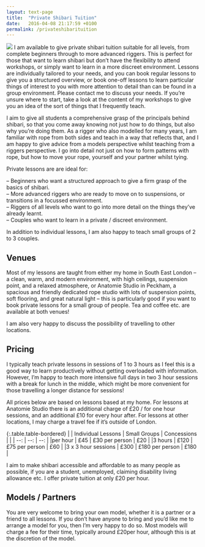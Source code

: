 ```yaml
---
layout: text-page
title:  "Private Shibari Tuition"
date:   2016-04-08 21:17:59 +0100
permalink: /privateshibarituition
---
```

<img src="{{site.baseurl}}/img/shibari/photos/2016-02-sophia/gestalta-sophia7.jpg" class="text-image-left" />
I am available to give private shibari tuition suitable for all levels, from complete beginners through to more advanced riggers.  This is perfect for those that want to learn shibari but don’t have the flexibility to attend workshops, or simply want to learn in a more discreet environment.  Lessons are individually tailored to your needs, and you can book regular lessons to give you a structured overview, or book one-off lessons to learn particular things of interest to you with more attention to detail than can be found in a group environment. Please contact me to discuss your needs.  If you’re unsure where to start, take a look at the content of my workshops to give you an idea of the sort of things that I frequently teach.

I aim to give all students a comprehensive grasp of the principals behind shibari, so that you come away knowing not just how to do things, but also why you’re doing them.  As a rigger who also modelled for many years, I am familiar with rope from both sides and teach in a way that reflects that, and I am happy to give advice from a models perspective whilst teaching from a riggers perspective.  I go into detail not just on how to form patterns with rope, but how to move your rope, yourself and your partner whilst tying.

Private lessons are are ideal for:

– Beginners who want a structured approach to give a firm grasp of the basics of shibari.<br>
– More advanced riggers who are ready to move on to suspensions, or transitions in a focussed environment.<br>
– Riggers of all levels who want to go into more detail on the things they’ve already learnt.<br>
– Couples who want to learn in a private / discreet environment.<br>

In addition to individual lessons, I am also happy to teach small groups of 2 to 3 couples.
<h2 class="information-text-h2">Venues</h2>
Most of my lessons are taught from either my home in South East London – a clean, warm, and modern environment, with high ceilings, suspension point, and a relaxed atmosphere, or Anatomie Studio in Peckham, a spacious and friendly dedicated rope studio with lots of suspension points, soft flooring, and great natural light – this is particularly good if you want to book private lessons for a small group of people.  Tea and coffee etc. are available at both venues!

I am also very happy to discuss the possibility of travelling to other locations.

<h2 class="information-text-h2">Pricing</h2>

I typically teach private lessons in sessions of 1 to 3 hours as I feel this is a good way to learn productively without getting overloaded with information. However, I’m happy to teach more intensive full days in two 3 hour sessions with a break for lunch in the middle, which might be more convenient for those travelling a longer distance for sessions!

All prices below are based on lessons based at my home.  For lessons at Anatomie Studio there is an additional charge of £20 / for one hour sessions, and an additional £10 for every hour after.  For lessons at other locations, I may charge a travel fee if it’s outside of London.

{:.table.table-bordered}
|                    | Individual Lessons  | Small Groups    | Concessions |
|                    | --:                 | --:             | --:         |
|per hour            | £45                 | £30 per person  | £20         |
|3 hours             | £120                | £75 per person  | £60         |
|3 x 3 hour sessions | £300                | £180 per person | £180        |

I aim to make shibari accessible and affordable to as many people as possible, if you are a student, unemployed, claiming disability living allowance etc. I offer private tuition at only £20 per hour.

<h2 class="information-text-h2"> Models / Partners</h2>

You are very welcome to bring your own model, whether it is a partner or a friend to all lessons.  If you don’t have anyone to bring and you’d like me to arrange a model for you, then I’m very happy to do so.  Most models will charge a fee for their time, typically around £20per hour, although this is at the discretion of the model.
</p>
